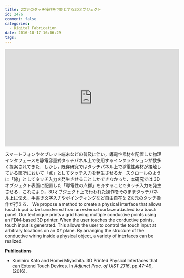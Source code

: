 ```yaml
---
title: 2次元のタッチ操作を可能とする3Dオブジェクト
id: 2476
comment: false
categories:
  - Digital Fabrication
date: 2016-10-17 16:06:29
tags:
---
```



<iframe width="560" height="315" src="https://www.youtube.com/embed/G-qAFpd_R3M" frameborder="0" allowfullscreen></iframe>



スマートフォンやタブレット端末などの普及に伴い，導電性素材を配置した物理インタフェースを静電容量式タッチパネル上で使用するインタラクションが数多く提案されてきた．しかし，既存研究ではタッチパネル上で導電性素材が接触している箇所において「点」としてタッチ入力を発生させるか，スクロールのように「線」としてタッチ入力を発生させることしかできなかった．本研究では 3Dオブジェクト表面に配置した「導電性の点群」を介することでタッチ入力を発生させる．これにより，3Dオブジェクト上で行われた操作をそのままタッチパネル上に伝え，手書き文字入力やポインティングなど自由自在な 2次元のタッチ操作が行える．
We propose a method to create a physical interface that allows touch input to be transferred from an external surface attached to a touch panel. Our technique prints a grid having multiple conductive points using an FDM-based 3D printer. When the user touches the conductive points, touch input is generated. This allows the user to control the touch input at arbitrary locations on an XY plane. By arranging the structure of the conductive wiring inside a physical object, a variety of interfaces can be realized.

**Publications**

*   Kunihiro Kato and Homei Miyashita. 3D Printed Physical Interfaces that can Extend Touch Devices. In _Adjunct Proc. of UIST 2016_, pp.47-49, (2016).
